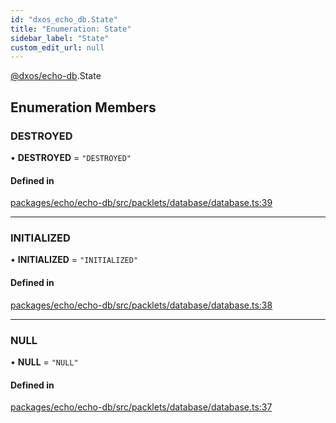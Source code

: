 ```yaml
---
id: "dxos_echo_db.State"
title: "Enumeration: State"
sidebar_label: "State"
custom_edit_url: null
---
```


[@dxos/echo-db](../modules/dxos_echo_db.md).State

## Enumeration Members

### DESTROYED

• **DESTROYED** = ``"DESTROYED"``

#### Defined in

[packages/echo/echo-db/src/packlets/database/database.ts:39](https://github.com/dxos/protocols/blob/6f4c34af3/packages/echo/echo-db/src/packlets/database/database.ts#L39)

___

### INITIALIZED

• **INITIALIZED** = ``"INITIALIZED"``

#### Defined in

[packages/echo/echo-db/src/packlets/database/database.ts:38](https://github.com/dxos/protocols/blob/6f4c34af3/packages/echo/echo-db/src/packlets/database/database.ts#L38)

___

### NULL

• **NULL** = ``"NULL"``

#### Defined in

[packages/echo/echo-db/src/packlets/database/database.ts:37](https://github.com/dxos/protocols/blob/6f4c34af3/packages/echo/echo-db/src/packlets/database/database.ts#L37)
